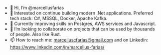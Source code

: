 - 👋 Hi, I’m @marcellusfarias
- 👀 Interested on continue building modern .Net applications. Preferred tech stack: C#, MSSQL, Docker, Apache Kafka. 
- 🌱 Currently improving skills on Postgres, AWS services and Javascript.
- 💞️ I’m looking to collaborate on projects that can be used by thousands of people. Also like Rust.
- 📫 How to reach me: marcelluscfarias@gmail.com and on Linkedin: https://www.linkedin.com/in/marcellus-farias/

<!---
marcellusfarias/marcellusfarias is a ✨ special ✨ repository because its `README.md` (this file) appears on your GitHub profile.
You can click the Preview link to take a look at your changes.
--->

